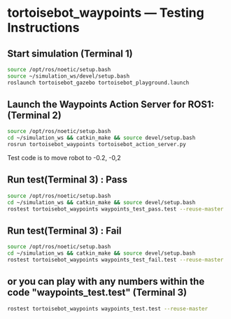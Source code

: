 # tortoisebot_waypoints — Testing Instructions

## Start simulation (Terminal 1)
```bash
source /opt/ros/noetic/setup.bash
source ~/simulation_ws/devel/setup.bash
roslaunch tortoisebot_gazebo tortoisebot_playground.launch
```

## Launch the Waypoints Action Server for ROS1: (Terminal 2)
```bash
source /opt/ros/noetic/setup.bash
cd ~/simulation_ws && catkin_make && source devel/setup.bash
rosrun tortoisebot_waypoints tortoisebot_action_server.py
```

Test code is to move robot to -0.2, -0,2 
## Run test(Terminal 3) : Pass
```bash
source /opt/ros/noetic/setup.bash
cd ~/simulation_ws && catkin_make && source devel/setup.bash
rostest tortoisebot_waypoints waypoints_test_pass.test --reuse-master
```

## Run test(Terminal 3) : Fail
```bash
source /opt/ros/noetic/setup.bash
cd ~/simulation_ws && catkin_make && source devel/setup.bash
rostest tortoisebot_waypoints waypoints_test_fail.test --reuse-master
```
## or you can play with any numbers within the code "waypoints_test.test" (Terminal 3)
```bash
rostest tortoisebot_waypoints waypoints_test.test --reuse-master
```
